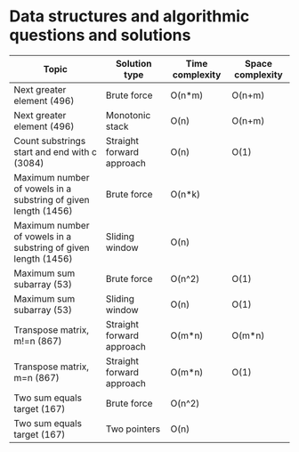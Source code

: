 # Data structures and algorithmic questions and solutions


| **Topic**                                    | **Solution type**                | **Time complexity** | **Space complexity** |
|----------------------------------------------|----------------------------------|---------------------|----------------------|
| Next greater element (496)                   | Brute force                      | O(n*m)              | O(n+m)               |
| Next greater element (496)                   | Monotonic stack                  | O(n)                | O(n+m)               |  
| Count substrings start and end with c (3084) | Straight forward approach        | O(n)                | O(1)                 |
| Maximum number of vowels in a substring of given length (1456)| Brute force     | O(n*k)              |                      |
| Maximum number of vowels in a substring of given length (1456)| Sliding window  | O(n)                |                      |
| Maximum sum subarray (53)                    | Brute force                      | O(n^2)              | O(1)                 |
| Maximum sum subarray (53)                    | Sliding window                   | O(n)                | O(1)                 |
| Transpose matrix, m!=n (867)                 | Straight forward approach        | O(m*n)              | O(m*n)               |
| Transpose matrix, m=n (867)                  | Straight forward approach        | O(m*n)              | O(1)                 |
| Two sum equals target (167)                  | Brute force                      | O(n^2)              |                      | 
| Two sum equals target (167)                  | Two pointers                     | O(n)                |                      | 
